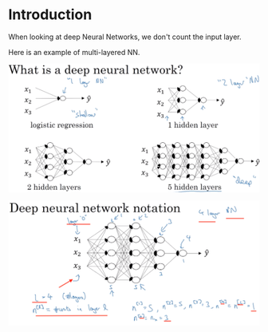 # Introduction

When looking at deep Neural Networks, we don't count the input layer.

Here is an example of multi-layered NN.

![](../../.gitbook/assets/image%20%284%29.png)

![](../../.gitbook/assets/image%20%286%29.png)



